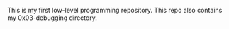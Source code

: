 This is my first low-level programming repository.
This repo also contains my 0x03-debugging directory.

